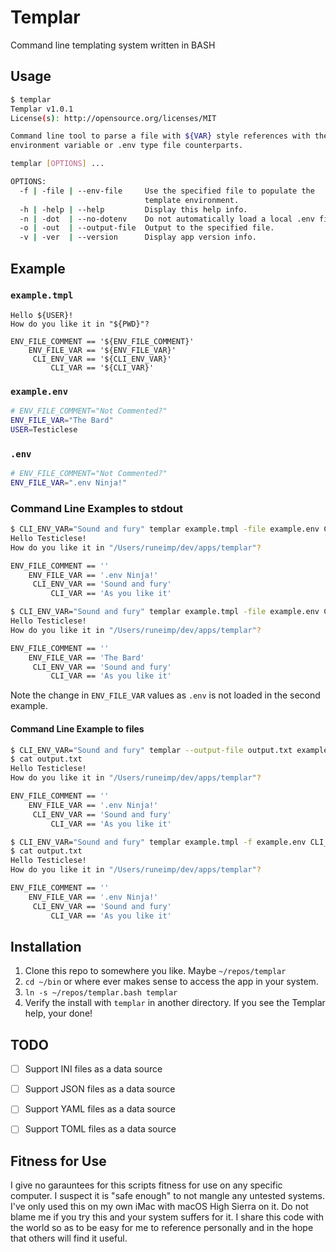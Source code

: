 Templar
=======

Command line templating system written in BASH


Usage
-----

```bash
$ templar
Templar v1.0.1
License(s): http://opensource.org/licenses/MIT

Command line tool to parse a file with ${VAR} style references with their
environment variable or .env type file counterparts.

templar [OPTIONS] ...

OPTIONS:
  -f | -file | --env-file     Use the specified file to populate the
                              template environment.
  -h | -help | --help         Display this help info.
  -n | -dot  | --no-dotenv    Do not automatically load a local .env file.
  -o | -out  | --output-file  Output to the specified file.
  -v | -ver  | --version      Display app version info.

```


Example
-------

### `example.tmpl`

```text
Hello ${USER}!
How do you like it in "${PWD}"?

ENV_FILE_COMMENT == '${ENV_FILE_COMMENT}'
    ENV_FILE_VAR == '${ENV_FILE_VAR}'
     CLI_ENV_VAR == '${CLI_ENV_VAR}'
         CLI_VAR == '${CLI_VAR}'

```

### `example.env`

```bash
# ENV_FILE_COMMENT="Not Commented?"
ENV_FILE_VAR="The Bard"
USER=Testiclese
```

### `.env`

```bash
# ENV_FILE_COMMENT="Not Commented?"
ENV_FILE_VAR=".env Ninja!"
```

### Command Line Examples to stdout

```bash
$ CLI_ENV_VAR="Sound and fury" templar example.tmpl -file example.env CLI_VAR="As you like it"
Hello Testiclese!
How do you like it in "/Users/runeimp/dev/apps/templar"?

ENV_FILE_COMMENT == ''
    ENV_FILE_VAR == '.env Ninja!'
     CLI_ENV_VAR == 'Sound and fury'
         CLI_VAR == 'As you like it'
```

```bash
$ CLI_ENV_VAR="Sound and fury" templar example.tmpl -file example.env CLI_VAR="As you like it" --no-dotenv
Hello Testiclese!
How do you like it in "/Users/runeimp/dev/apps/templar"?

ENV_FILE_COMMENT == ''
    ENV_FILE_VAR == 'The Bard'
     CLI_ENV_VAR == 'Sound and fury'
         CLI_VAR == 'As you like it'
```

Note the change in `ENV_FILE_VAR` values as `.env` is not loaded in the second example.


#### Command Line Example to files

```bash
$ CLI_ENV_VAR="Sound and fury" templar --output-file output.txt example.tmpl --env-file example.env CLI_VAR="As you like it"
$ cat output.txt
Hello Testiclese!
How do you like it in "/Users/runeimp/dev/apps/templar"?

ENV_FILE_COMMENT == ''
    ENV_FILE_VAR == '.env Ninja!'
     CLI_ENV_VAR == 'Sound and fury'
         CLI_VAR == 'As you like it'
```

```bash
$ CLI_ENV_VAR="Sound and fury" templar example.tmpl -f example.env CLI_VAR="As you like it" > output.txt
$ cat output.txt
Hello Testiclese!
How do you like it in "/Users/runeimp/dev/apps/templar"?

ENV_FILE_COMMENT == ''
    ENV_FILE_VAR == '.env Ninja!'
     CLI_ENV_VAR == 'Sound and fury'
         CLI_VAR == 'As you like it'
```

Installation
------------

1. Clone this repo to somewhere you like. Maybe `~/repos/templar`
2. `cd ~/bin` or where ever makes sense to access the app in your system.
3. `ln -s ~/repos/templar.bash templar`
4. Verify the install with `templar` in another directory. If you see the Templar help, your done!


TODO
----

* [ ] Support INI files as a data source
* [ ] Support JSON files as a data source
* [ ] Support YAML files as a data source
* [ ] Support TOML files as a data source


Fitness for Use
---------------

I give no garauntees for this scripts fitness for use on any specific computer. I suspect it is "safe enough" to not mangle any untested systems. I've only used this on my own iMac with macOS High Sierra on it. Do not blame me if you try this and your system suffers for it. I share this code with the world so as to be easy for me to reference personally and in the hope that others will find it useful.

